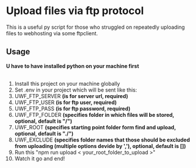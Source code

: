 # Upload files via ftp protocol

This is a useful py script for those who struggled on repeatedly uploading files to webhosting via some ftpclient.<br/>

## Usage

**U have to have installed python on your machine first**
<br/>
<br/>
1. Install this project on your machine globally
1. Set .env in your project which will be sent like this:
  1. UWF_FTP_SERVER **(is for server url, required)**
  1. UWF_FTP_USER **(is for ftp user, required)**
  1. UWF_FTP_PASS **(is for ftp password, required)**
  1. UWF_FTP_FOLDER **(specifies folder in which files will be stored, optional, default is "/")**
  1. UWF_ROOT **(specifies starting point folder form find and upload, optional, default is "./")**
  1. UWF_EXCLUDE **(specifies folder names that those should be excluded from uploading (multiple options devide by ','), optional, default is [])**
1. Run this "npm run upload < your_root_folder_to_upload >"
1. Watch it go and end!
